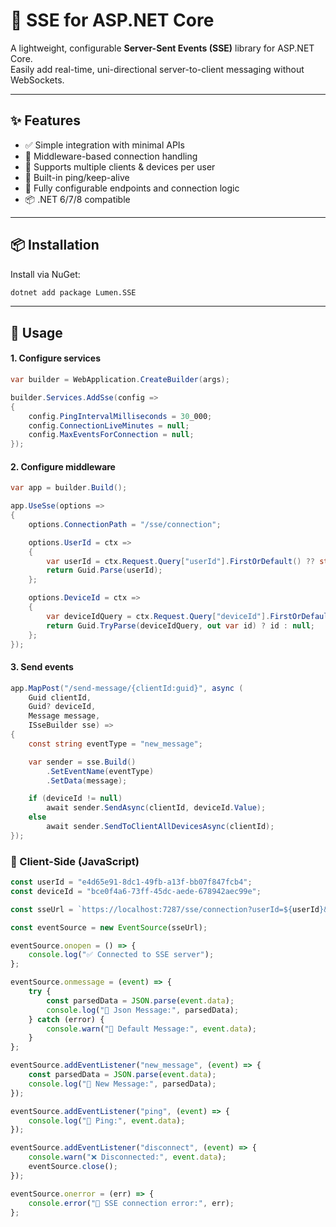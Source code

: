 # 🔌 SSE for ASP.NET Core

A lightweight, configurable **Server-Sent Events (SSE)** library for ASP.NET Core.  
Easily add real-time, uni-directional server-to-client messaging without WebSockets.

---

## ✨ Features

- ✅ Simple integration with minimal APIs
- 🧩 Middleware-based connection handling
- 🧠 Supports multiple clients & devices per user
- 🔄 Built-in ping/keep-alive
- 🔧 Fully configurable endpoints and connection logic
- 📦 .NET 6/7/8 compatible

---

## 📦 Installation

Install via NuGet:

```bash
dotnet add package Lumen.SSE
```

---

## 🚀 Usage

#### 1. Configure services

```csharp
var builder = WebApplication.CreateBuilder(args);

builder.Services.AddSse(config =>
{
    config.PingIntervalMilliseconds = 30_000;
    config.ConnectionLiveMinutes = null;
    config.MaxEventsForConnection = null;
});
```

#### 2. Configure middleware

```csharp
var app = builder.Build();

app.UseSse(options =>
{
    options.ConnectionPath = "/sse/connection";

    options.UserId = ctx =>
    {
        var userId = ctx.Request.Query["userId"].FirstOrDefault() ?? string.Empty;
        return Guid.Parse(userId);
    };

    options.DeviceId = ctx =>
    {
        var deviceIdQuery = ctx.Request.Query["deviceId"].FirstOrDefault();
        return Guid.TryParse(deviceIdQuery, out var id) ? id : null;
    };
});
```

#### 3. Send events

```csharp
app.MapPost("/send-message/{clientId:guid}", async (
    Guid clientId,
    Guid? deviceId,
    Message message,
    ISseBuilder sse) =>
{
    const string eventType = "new_message";

    var sender = sse.Build()
        .SetEventName(eventType)
        .SetData(message);

    if (deviceId != null)
        await sender.SendAsync(clientId, deviceId.Value);
    else
        await sender.SendToClientAllDevicesAsync(clientId);
});
```

### 📡 Client-Side (JavaScript)

```js
const userId = "e4d65e91-8dc1-49fb-a13f-bb07f847fcb4";
const deviceId = "bce0f4a6-73ff-45dc-aede-678942aec99e";

const sseUrl = `https://localhost:7287/sse/connection?userId=${userId}&deviceId=${deviceId}`;

const eventSource = new EventSource(sseUrl);

eventSource.onopen = () => {
    console.log("✅ Connected to SSE server");
};

eventSource.onmessage = (event) => {
    try {
        const parsedData = JSON.parse(event.data);
        console.log("📨 Json Message:", parsedData);
    } catch (error) {
        console.warn("📨 Default Message:", event.data);
    }
};

eventSource.addEventListener("new_message", (event) => {
    const parsedData = JSON.parse(event.data);
    console.log("📨 New Message:", parsedData);
});

eventSource.addEventListener("ping", (event) => {
    console.log("🔁 Ping:", event.data);
});

eventSource.addEventListener("disconnect", (event) => {
    console.warn("❌ Disconnected:", event.data);
    eventSource.close();
});

eventSource.onerror = (err) => {
    console.error("🚨 SSE connection error:", err);
};
```